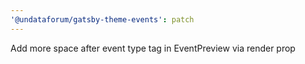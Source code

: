 ```yaml
---
'@undataforum/gatsby-theme-events': patch
---
```


Add more space after event type tag in EventPreview via render prop
